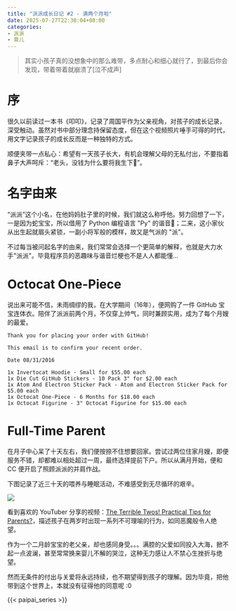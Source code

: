 ```yaml
---
title: "派派成长日记 #2 - 满两个月啦"
date: 2025-07-27T22:30:04+08:00
categories:
- 派派
- 育儿
---
```


> 其实小孩子真的没想象中的那么难带，多点耐心和细心就行了，到最后你会发现，带着带着就崩溃了[泣不成声]

# 序
很久以前读过一本书《叩叩》，记录了周国平作为父亲视角，对孩子的成长记录，深受触动。虽然对书中部分理念持保留态度，但在这个视频照片唾手可得的时代，用文字记录孩子的成长反而是一种独特的方式。

顺便夹带一点私心：希望有一天孩子长大，有机会理解父母的无私付出，不要指着鼻子大声呵斥：“老头，没钱为什么要将我生下🤑”。

# 名字由来
“派派”这个小名，在他妈妈肚子里的时候，我们就这么称呼他。努力回想了一下，一是因为蛇宝宝，所以借用了 Python 编程语言 "Py" 的谐音🐍；二来，这小家伙从出生起就眉头紧锁，一副小将军般的模样，故又是气派的 "派"。

不过每当被问起名字的由来，我们常常会选择一个更简单的解释，也就是大力水手"派派"。毕竟程序员的恶趣味与谐音烂梗也不是人人都能懂...

# Octocat One-Piece
说出来可能不信，未雨绸缪的我，在大学期间（16年），便网购了一件 GitHub 宝宝连体衣。陪伴了派派前两个月，不仅穿上帅气，同时兼顾实用，成为了每个月嫂的最爱。
```
Thank you for placing your order with GitHub!

This email is to confirm your recent order.

Date 08/31/2016

1x Invertocat Hoodie - Small for $55.00 each
1x Die Cut GitHub Stickers - 10 Pack 3" for $2.00 each
1x Atom And Electron Sticker Pack - Atom and Electron Sticker Pack for $5.00 each
1x Octocat One-Piece - 6 Months for $18.00 each
1x Octocat Figurine - 3" Octocat Figurine for $15.00 each
```

# Full-Time Parent
在月子中心呆了十天左右，我们便按捺不住想要回家。尝试过两位住家月嫂，即便服务不错，却都难以相处超过一周，最终选择提前下户。所以从满月开始，便和 CC 便开启了照顾派派的并肩作战。

下图记录了近三十天的喂养与睡眠活动，不难感受到无尽循环的艰辛。

![](/images/blog/global/17536298009812.jpg)

看到喜欢的 YouTuber 分享的视频：[The Terrible Twos! Practical Tips for Parents?](https://www.youtube.com/watch?v=y381d6uytb8)，描述孩子在两岁时出现一系列不可理喻的行为，如同恶魔般令人绝望。

作为一个二月龄宝宝的老父亲，却也感同身受。。。满腔的父爱如同投入大海，掀不起一点波澜，甚至常常换来婴儿不解的哭泣，这种无力感让人不禁心生挫折与绝望。

然而无条件的付出与关爱将永远持续，也不期望得到孩子的理解。因为毕竟，把他带到这个世界上，本就没有征得他的同意呢 :0

{{< paipai_series >}}